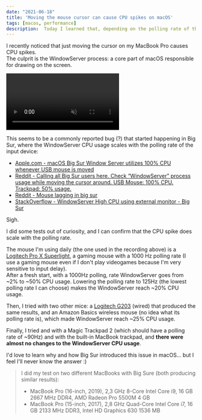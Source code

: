 ```yaml
---
date: "2021-06-18"
title: 'Moving the mouse cursor can cause CPU spikes on macOS'
tags: [macos, performance]
description:  Today I learned that, depending on the polling rate of the input device, just moving the cursor on macOS can cause CPU spikes.
---
```


I recently noticed that just moving the cursor on my MacBook Pro causes CPU spikes.  
The culprit is the WindowServer process: a core part of macOS responsible for drawing on the screen. 

<div class="float-images">
  <video autoplay controls loop muted playsinline>
    <source src="/videos/windowserver.mp4" type="video/mp4" />
  </video>
</div>
  
This seems to be a commonly reported bug (?) that started happening in Big Sur, where the WindowServer CPU usage scales with the polling rate of the input device:  

- [Apple.com - macOS Big Sur Window Server utilizes 100% CPU whenever USB mouse is moved
](https://discussions.apple.com/thread/252037451)
- [Reddit - Calling all Big Sur users here. Check “WindowServer” process usage while moving the cursor around. USB Mouse: 100% CPU. Trackpad: 50% usage.](https://www.reddit.com/r/mac/comments/juqcrd/calling_all_big_sur_users_here_check_windowserver/)
- [Reddit - Mouse lagging in big sur](https://old.reddit.com/r/MacOS/comments/juj8zs/mouse_lagging_in_big_sur/gcoxwma/?context=3) 
- [StackOverflow - WindowServer High CPU using external monitor - Big Sur
](https://apple.stackexchange.com/questions/407177/windowserver-high-cpu-using-external-monitor-big-sur)

Sigh.  

I did some tests out of curiosity, and I can confirm that the CPU spike does scale with the polling rate. 

The mouse I'm using daily (the one used in the recording above) is a [Logitech Pro X Superlight](https://www.logitechg.com/en-us/products/gaming-mice/pro-x-superlight-wireless-mouse.html), a gaming mouse with a 1000 Hz polling rate (I use a gaming mouse even if I don't play videogames because I'm very sensitive to input delay).  
After a fresh start, with a 1000Hz polling, rate WindowServer goes from ~2% to ~50% CPU usage. Lowering the polling rate to 125Hz (the lowest polling rate I can choose) makes the WindowServer reach ~20% CPU usage.   

Then, I tried with two other mice: a [Logitech G203](https://www.logitechg.com/en-US/products/gaming-mice/g203-prodigy-gaming-mouse.html) (wired) that produced the same results, and an Amazon Basics wireless mouse (no idea what its polling rate is), which made WindowServer reach ~25% CPU usage.   

Finally, I tried and with a Magic Trackpad 2 (which should have a polling rate of ~90Hz) and with the built-in MacBook trackpad, and **there were almost no changes to the WindowServer CPU usage**.  
  
I'd love to learn why and how Big Sur introduced this issue in macOS... but I feel I'll never know the answer :)
  
> I did my test on two different MacBooks with Big Sure (both producing similar results):
> - MacBook Pro (16-inch, 2019), 2,3 GHz 8-Core Intel Core i9, 16 GB 2667 MHz DDR4, AMD Radeon Pro 5500M 4 GB
> - MacBook Pro (15-inch, 2017), 2,8 GHz Quad-Core Intel Core i7, 16 GB 2133 MHz DDR3, Intel HD Graphics 630 1536 MB
